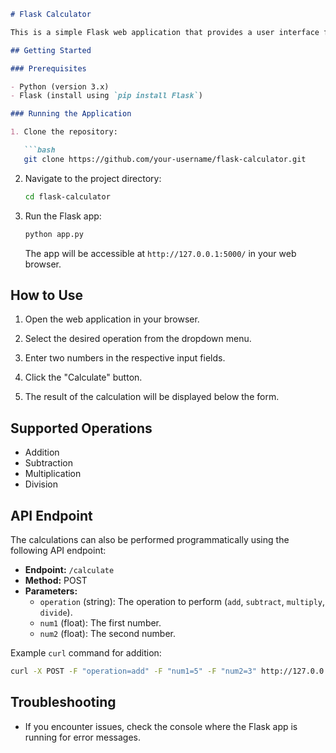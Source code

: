 

```markdown
# Flask Calculator

This is a simple Flask web application that provides a user interface for performing basic arithmetic calculations. Users can select the operation (addition, subtraction, multiplication, or division) from a dropdown menu, input two numbers, and see the result.

## Getting Started

### Prerequisites

- Python (version 3.x)
- Flask (install using `pip install Flask`)

### Running the Application

1. Clone the repository:

   ```bash
   git clone https://github.com/your-username/flask-calculator.git
   ```

2. Navigate to the project directory:

   ```bash
   cd flask-calculator
   ```

3. Run the Flask app:

   ```bash
   python app.py
   ```

   The app will be accessible at `http://127.0.0.1:5000/` in your web browser.

## How to Use

1. Open the web application in your browser.

2. Select the desired operation from the dropdown menu.

3. Enter two numbers in the respective input fields.

4. Click the "Calculate" button.

5. The result of the calculation will be displayed below the form.

## Supported Operations

- Addition
- Subtraction
- Multiplication
- Division

## API Endpoint

The calculations can also be performed programmatically using the following API endpoint:

- **Endpoint:** `/calculate`
- **Method:** POST
- **Parameters:**
  - `operation` (string): The operation to perform (`add`, `subtract`, `multiply`, `divide`).
  - `num1` (float): The first number.
  - `num2` (float): The second number.

Example `curl` command for addition:

```bash
curl -X POST -F "operation=add" -F "num1=5" -F "num2=3" http://127.0.0.1:5000/calculate
```

## Troubleshooting

- If you encounter issues, check the console where the Flask app is running for error messages.

